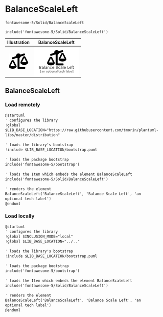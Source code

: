 # BalanceScaleLeft


```text
fontawesome-5/Solid/BalanceScaleLeft
```

```text
include('fontawesome-5/Solid/BalanceScaleLeft')
```



| Illustration | BalanceScaleLeft |
| :---: | :---: |
| ![illustration for Illustration](../../fontawesome-5/Solid/BalanceScaleLeft.png) | ![illustration for BalanceScaleLeft](../../fontawesome-5/Solid/BalanceScaleLeft.Local.png) |




## BalanceScaleLeft

### Load remotely
```plantuml
@startuml
' configures the library
!global $LIB_BASE_LOCATION="https://raw.githubusercontent.com/tmorin/plantuml-libs/master/distribution"

' loads the library's bootstrap
!include $LIB_BASE_LOCATION/bootstrap.puml

' loads the package bootstrap
include('fontawesome-5/bootstrap')

' loads the Item which embeds the element BalanceScaleLeft
include('fontawesome-5/Solid/BalanceScaleLeft')

' renders the element
BalanceScaleLeft('BalanceScaleLeft', 'Balance Scale Left', 'an optional tech label')
@enduml
```

### Load locally
```plantuml
@startuml
' configures the library
!global $INCLUSION_MODE="local"
!global $LIB_BASE_LOCATION="../.."

' loads the library's bootstrap
!include $LIB_BASE_LOCATION/bootstrap.puml

' loads the package bootstrap
include('fontawesome-5/bootstrap')

' loads the Item which embeds the element BalanceScaleLeft
include('fontawesome-5/Solid/BalanceScaleLeft')

' renders the element
BalanceScaleLeft('BalanceScaleLeft', 'Balance Scale Left', 'an optional tech label')
@enduml
```

